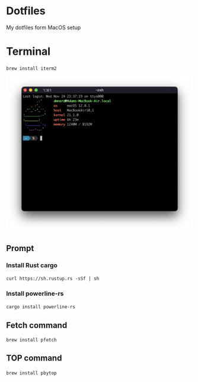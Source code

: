 # Dotfiles
My dotfiles form MacOS setup

# Terminal
`brew install iterm2`

![Terminal](https://raw.githubusercontent.com/DMNerd/Dotfiles/main/Screenshots/Term.png?token=AB4GEJL5EHNFSTEGGU6FLYDBT3AFC "My terminal")

## Prompt

### Install Rust cargo
`curl https://sh.rustup.rs -sSf | sh`

### Install powerline-rs
`cargo install powerline-rs`

## Fetch command
`brew install pfetch`

## TOP command
`brew install pbytop`

